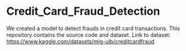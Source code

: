 # Credit_Card_Fraud_Detection

We created a model to detect frauds in credit card transactions. This repository contains the source code and dataset.
Link to dataset: https://www.kaggle.com/datasets/mlg-ulb/creditcardfraud
